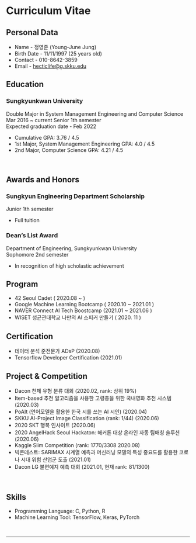 # Curriculum Vitae

## Personal Data
- Name - 정영준 (Young-June Jung)
- Birth Date - 11/11/1997 (25 years old)
- Contact - 010-8642-3859
- Email - hecticlife@g.skku.edu

## Education

### Sungkyunkwan University

Double Major in System Management Engineering and Computer Science<br>
Mar 2016 ~ current Senior 1th semester<br>
Expected graduation date - Feb 2022<br>

- Cumulative GPA: 3.76 / 4.5
- 1st Major, System Management Engineering GPA: 4.0 / 4.5
- 2nd Major, Computer Science GPA: 4.21 / 4.5

<br>

## Awards and Honors

### Sungkyun Engineering Department Scholarship
  
Junior 1th semester  

- Full tuition

### Dean’s List Award

Department of Engineering, Sungkyunkwan University   
Sophomore 2nd semester
- In recognition of high scholastic achievement

## Program

- 42 Seoul Cadet ( 2020.08 ~ )
- Google Machine Learning Bootcamp ( 2020.10 ~ 2021.01 )
- NAVER Connect AI Tech Boostcamp (2021.01 ~ 2021.06 )
- WISET 성균관대학교 나만의 AI 스피커 만들기 ( 2020. 11 )

## Certification

- 데이터 분석 준전문가 ADsP (2020.08)
- Tensorflow Developer Certification (2021.01)

## Project & Competition

- Dacon 천체 유형 분류 대회 (2020.02, rank: 상위 19%)
- Item-based 추천 알고리즘을 사용한 고령층을 위한 국내영화 추천 시스템 (2020.03)
- PoAIt (언어모델을 활용한 한국 시를 쓰는 AI 시인) (2020.04)
- SKKU AI-Project Image Classification (rank: 1/44) (2020.06) 
- 2020 SKT 행복 인사이트 (2020.06)
- 2020 AngelHack Seoul Hackaton: 해커톤 대상 온라인 자동 팀매칭 솔루션 (2020.06)
- Kaggle Siim Competition (rank: 1770/3308 2020.08)
- 빅콘테스트: SARIMAX 시계열 예측과 머신러닝 모델의 특성 중요도를 활용한 코로나 시대 위험 산업군 도출 (2021.01)
- Dacon LG 불편예지 예측 대회 (2021.01, 현재 rank: 81/1300)

<br>

## Skills

- Programming Language: C, Python, R
- Machine Learning Tool: TensorFlow, Keras, PyTorch

<br>

----

